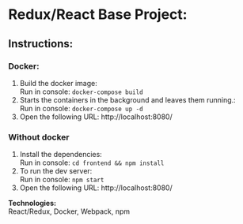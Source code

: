 # Redux/React Base Project:

## Instructions:

### Docker:  
1. Build the docker image:  
   Run in console: `docker-compose build`  
2. Starts the containers in the background and leaves them running.:  
   Run in console: `docker-compose up -d`  
3. Open the following URL: http://localhost:8080/  

### Without docker  
1. Install the dependencies:  
   Run in console: `cd frontend && npm install`  
2. To run the dev server:  
   Run in console: `npm start`  
3. Open the following URL: http://localhost:8080/  

**Technologies:**  
   React/Redux, Docker, Webpack, npm  